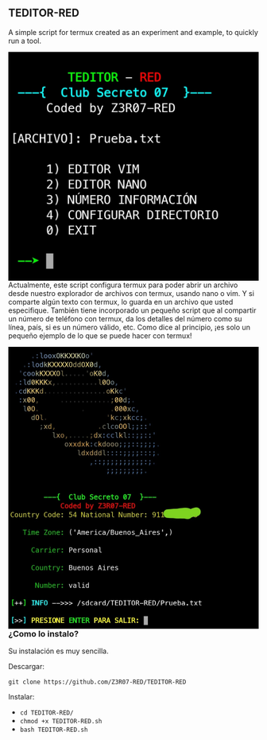 ## TEDITOR-RED
A simple script for termux created as an experiment and example, to quickly run a tool.
<p align="center">
<img src="CS07/images/teditor01.jpg"
    alt="TEDITOR-RED"
    style="float: left; margin-right: 10px;" />
</p>

Actualmente, este script configura termux para poder abrir un archivo desde nuestro explorador de archivos con termux, usando nano o vim. Y si comparte algún texto con termux, lo guarda en un archivo que usted especifique. También tiene incorporado un pequeño script que al compartir un número de teléfono con termux, da los detalles del número como su línea, país, si es un número válido, etc. Como dice al principio, ¡es solo un pequeño ejemplo de lo que se puede hacer con termux!

<p align="center">
<img src="CS07/images/teditor02.jpg"
    alt="TEDITOR-RED"
    style="float: left; margin-right: 10px;" />
</p>

### ¿Como lo instalo?
Su instalación es muy sencilla.

Descargar:

```
git clone https://github.com/Z3R07-RED/TEDITOR-RED
```

Instalar:

* `cd TEDITOR-RED/`
* `chmod +x TEDITOR-RED.sh`
* `bash TEDITOR-RED.sh`
